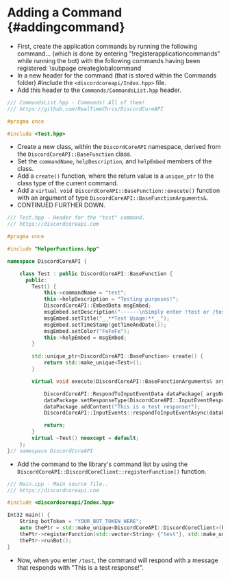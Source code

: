 Adding a Command {#addingcommand}
============
- First, create the application commands by running the following command... (which is done by entering "!registerapplicationcommands" while running the bot) with the following commands having been registered: \subpage createglobalcommand
- In a new header for the command (that is stored within the Commands folder) \#include the `<discordcoreapi/Index.hpp>` file.
- Add this header to the `Commands/CommandsList.hpp` header.
```cpp
/// CommandsList.hpp - Commands! All of them!
/// https://github.com/RealTimeChris/DiscordCoreAPI

#pragma once

#include <Test.hpp>

```
- Create a new class, within the `DiscordCoreAPI` namespace, derived from the `DiscordCoreAPI::BaseFunction` class.
- Set the `commandName`, `helpDescription`, and `helpEmbed` members of the class.
- Add a `create()` function, where the return value is a `unique_ptr` to the class type of the current command.
- Add a `virtual void DiscordCoreAPI::BaseFunction::execute()` function with an argument of type `DiscordCoreAPI::BaseFunctionArguments&`.
- CONTINUED FURTHER DOWN.

```cpp
/// Test.hpp - Header for the "test" command.
/// https://discordcoreapi.com

#pragma once

#include "HelperFunctions.hpp"

namespace DiscordCoreAPI {

	class Test : public DiscordCoreAPI::BaseFunction {
	  public:
		Test() {
			this->commandName = "test";
			this->helpDescription = "Testing purposes!";
			DiscordCoreAPI::EmbedData msgEmbed;
			msgEmbed.setDescription("------\nSimply enter !test or /test!\n------");
			msgEmbed.setTitle("__**Test Usage:**__");
			msgEmbed.setTimeStamp(getTimeAndDate());
			msgEmbed.setColor("FeFeFe");
			this->helpEmbed = msgEmbed;
		}

		std::unique_ptr<DiscordCoreAPI::BaseFunction> create() {
			return std::make_unique<Test>();
		}

		virtual void execute(DiscordCoreAPI::BaseFunctionArguments& argsNew) {

			DiscordCoreAPI::RespondToInputEventData dataPackage{ argsNew.eventData };
			dataPackage.setResponseType(DiscordCoreAPI::InputEventResponseType::Interaction_Response);
			dataPackage.addContent("This is a test response!");
			DiscordCoreAPI::InputEvents::respondToInputEventAsync(dataPackage).get();

			return;
		}
		virtual ~Test() noexcept = default;
	};
}// namespace DiscordCoreAPI
```

- Add the command to the library's command list by using the `DiscordCoreAPI::DiscordCoreClient::registerFunction()` function.

```cpp
/// Main.cpp - Main source file..
/// https://discordcoreapi.com

#include <discordcoreapi/Index.hpp>

Int32 main() {
	String botToken = "YOUR_BOT_TOKEN_HERE";
	auto thePtr = std::make_unique<DiscordCoreAPI::DiscordCoreClient>(botToken);
	thePtr->registerFunction(std::vector<String> {"test"}, std::make_unique<DiscordCoreAPI::Test>());
	thePtr->runBot();
}
```
- Now, when you enter `/test`, the command will respond with a message that responds with "This is a test response!".
